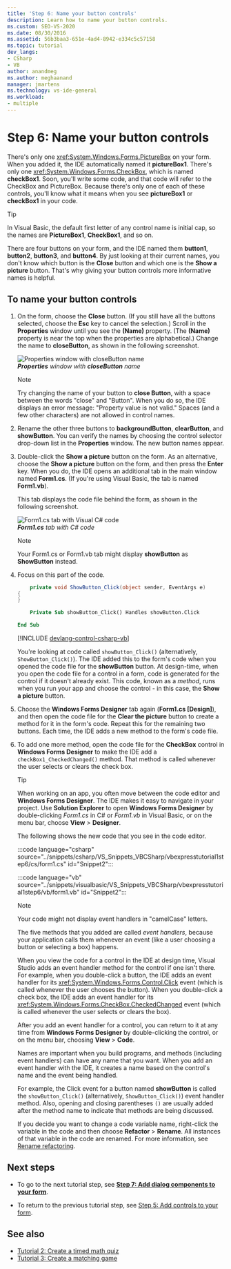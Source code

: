 ```yaml
---
title: 'Step 6: Name your button controls'
description: Learn how to name your button controls.
ms.custom: SEO-VS-2020
ms.date: 08/30/2016
ms.assetid: 56b3baa3-651e-4ad4-8942-e334c5c57158
ms.topic: tutorial
dev_langs:
- CSharp
- VB
author: anandmeg
ms.author: meghaanand
manager: jmartens
ms.technology: vs-ide-general
ms.workload:
- multiple
---
```

# Step 6: Name your button controls

There's only one <xref:System.Windows.Forms.PictureBox> on your form. When you added it, the IDE automatically named it **pictureBox1**. There's only one <xref:System.Windows.Forms.CheckBox>, which is named **checkBox1**. Soon, you'll write some code, and that code will refer to the CheckBox and PictureBox. Because there's only one of each of these controls, you'll know what it means when you see **pictureBox1** or **checkBox1** in your code.

> [!TIP]
> In Visual Basic, the default first letter of any control name is initial cap, so the names are **PictureBox1**, **CheckBox1**, and so on.

There are four buttons on your form, and the IDE named them **button1**, **button2**, **button3**, and **button4**. By just looking at their current names, you don't know which button is the **Close** button and which one is the **Show a picture** button. That's why giving your button controls more informative names is helpful.

## To name your button controls

1. On the form, choose the **Close** button. (If you still have all the buttons selected, choose the **Esc** key to cancel the selection.) Scroll in the **Properties** window until you see the **(Name)** property. (The **(Name)** property is near the top when the properties are alphabetical.) Change the name to **closeButton**, as shown in the following screenshot.

    ![Properties window with closeButton name](../ide/media/express_setnameproperty.png)<br>***Properties*** *window with* ***closeButton*** *name*

    > [!NOTE]
    > Try changing the name of your button to **close Button**, with a space between the words "close" and "Button". When you do so, the IDE displays an error message: "Property value is not valid." Spaces (and a few other characters) are not allowed in control names.

1. Rename the other three buttons to **backgroundButton**, **clearButton**, and **showButton**.
You can verify the names by choosing the control selector drop-down list in the **Properties** window. The new button names appear.

1. Double-click the **Show a picture** button on the form. As an alternative, choose the **Show a picture** button on the form, and then press the **Enter** key. When you do, the IDE opens an additional tab in the main window named **Form1.cs**. (If you're using Visual Basic, the tab is named **Form1.vb**).

   This tab displays the code file behind the form, as shown in the following screenshot.

    ![Form1.cs tab with Visual C&#35; code](../ide/media/express_showbuttoncode.png)<br>
***Form1.cs*** *tab with C# code*

    > [!NOTE]
    > Your Form1.cs or Form1.vb tab might display **showButton** as **ShowButton** instead.

1. Focus on this part of the code.

    ```csharp
        private void ShowButton_Click(object sender, EventArgs e)
    {
    }
    ```

    ```vb
        Private Sub showButton_Click() Handles showButton.Click

    End Sub
    ```

   [!INCLUDE [devlang-control-csharp-vb](./includes/devlang-control-csharp-vb.md)]

   You're looking at code called `showButton_Click()` (alternatively, `ShowButton_Click()`). The IDE added this to the form's code when you opened the code file for the **showButton** button. At design-time, when you open the code file for a control in a form, code is generated for the control if it doesn't already exist. This code, known as a *method*, runs when you run your app and choose the control - in this case, the **Show a picture** button.

1. Choose the **Windows Forms Designer** tab again (**Form1.cs [Design]**), and then open the code file for the **Clear the picture** button to create a method for it in the form's code. Repeat this for the remaining two buttons. Each time, the IDE adds a new method to the form's code file.

1. To add one more method, open the code file for the **CheckBox** control in **Windows Forms Designer** to make the IDE add a `checkBox1_CheckedChanged()` method. That method is called whenever the user selects or clears the check box.

   > [!TIP]
   > When working on an app, you often move between the code editor and **Windows Forms Designer**. The IDE makes it easy to navigate in your project. Use **Solution Explorer** to open **Windows Forms Designer** by double-clicking *Form1.cs* in C# or *Form1.vb* in Visual Basic, or on the menu bar, choose **View** > **Designer**.

    The following shows the new code that you see in the code editor.

    :::code language="csharp" source="../snippets/csharp/VS_Snippets_VBCSharp/vbexpresstutorial1step6/cs/form1.cs" id="Snippet2":::

    :::code language="vb" source="../snippets/visualbasic/VS_Snippets_VBCSharp/vbexpresstutorial1step6/vb/form1.vb" id="Snippet2":::

    > [!NOTE]
    > Your code might not display event handlers in "camelCase" letters.

    The five methods that you added are called *event handlers*, because your application calls them whenever an event (like a user choosing a button or selecting a box) happens.

    When you view the code for a control in the IDE at design time, Visual Studio adds an event handler method for the control if one isn't there. For example, when you double-click a button, the IDE adds an event handler for its <xref:System.Windows.Forms.Control.Click> event (which is called whenever the user chooses the button). When you double-click a check box, the IDE adds an event handler for its <xref:System.Windows.Forms.CheckBox.CheckedChanged> event (which is called whenever the user selects or clears the box).

    After you add an event handler for a control, you can return to it at any time from **Windows Forms Designer** by double-clicking the control, or on the menu bar, choosing **View** > **Code**.

    Names are important when you build programs, and methods (including event handlers) can have any name that you want. When you add an event handler with the IDE, it creates a name based on the control's name and the event being handled.

    For example, the Click event for a button named **showButton** is called the `showButton_Click()` (alternatively, `ShowButton_Click()`) event handler method. Also, opening and closing parentheses `()` are usually added after the method name to indicate that methods are being discussed.

    If you decide you want to change a code variable name, right-click the variable in the code and then choose **Refactor** > **Rename**. All instances of that variable in the code are renamed. For more information, see [Rename refactoring](../ide/reference/rename.md).

## Next steps

* To go to the next tutorial step, see **[Step 7: Add dialog components to your form](../ide/step-7-add-dialog-components-to-your-form.md)**.

* To return to the previous tutorial step, see [Step 5: Add controls to your form](../ide/step-5-add-controls-to-your-form.md).

## See also

* [Tutorial 2: Create a timed math quiz](tutorial-2-create-a-timed-math-quiz.md)
* [Tutorial 3: Create a matching game](tutorial-3-create-a-matching-game.md)
